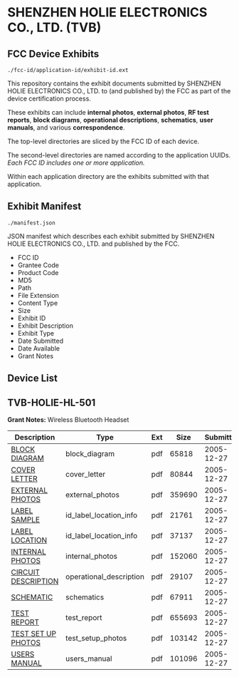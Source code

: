 # SHENZHEN HOLIE ELECTRONICS CO., LTD. (TVB)
## FCC Device Exhibits

```
./fcc-id/application-id/exhibit-id.ext
```

This repository contains the exhibit documents submitted by SHENZHEN HOLIE ELECTRONICS CO., LTD. to (and published by) the FCC as part of the device certification process.

These exhibits can include **internal photos**, **external photos**, **RF test reports**, **block diagrams**, **operational descriptions**, **schematics**, **user manuals**, and various **correspondence**.

The top-level directories are sliced by the FCC ID of each device.

The second-level directories are named according to the application UUIDs. *Each FCC ID includes one or more application.*

Within each application directory are the exhibits submitted with that application. 

## Exhibit Manifest

```
./manifest.json
```

JSON manifest which describes each exhibit submitted by SHENZHEN HOLIE ELECTRONICS CO., LTD. and published by the FCC.

- FCC ID
- Grantee Code
- Product Code
- MD5
- Path
- File Extension
- Content Type
- Size
- Exhibit ID
- Exhibit Description
- Exhibit Type
- Date Submitted
- Date Available
- Grant Notes

## Device List
## TVB-HOLIE-HL-501
**Grant Notes:** Wireless Bluetooth Headset

| Description | Type | Ext | Size | Submitted | Available |
| ----------- | ---- | --- | ---- | --------- | --------- |
| [BLOCK DIAGRAM](TVB-HOLIE-HL-501/f2d0171e48c4d1b2933c8617c9c79ffe/615510.pdf) | block_diagram | pdf | 65818 | 2005-12-27 | 2005-12-23 |
| [COVER LETTER](TVB-HOLIE-HL-501/f2d0171e48c4d1b2933c8617c9c79ffe/615528.pdf) | cover_letter | pdf | 80844 | 2005-12-27 | 2005-12-23 |
| [EXTERNAL PHOTOS](TVB-HOLIE-HL-501/f2d0171e48c4d1b2933c8617c9c79ffe/615512.pdf) | external_photos | pdf | 359690 | 2005-12-27 | 2005-12-23 |
| [LABEL SAMPLE](TVB-HOLIE-HL-501/f2d0171e48c4d1b2933c8617c9c79ffe/615513.pdf) | id_label_location_info | pdf | 21761 | 2005-12-27 | 2005-12-23 |
| [LABEL LOCATION](TVB-HOLIE-HL-501/f2d0171e48c4d1b2933c8617c9c79ffe/615514.pdf) | id_label_location_info | pdf | 37137 | 2005-12-27 | 2005-12-23 |
| [INTERNAL PHOTOS](TVB-HOLIE-HL-501/f2d0171e48c4d1b2933c8617c9c79ffe/615515.pdf) | internal_photos | pdf | 152060 | 2005-12-27 | 2005-12-23 |
| [CIRCUIT DESCRIPTION](TVB-HOLIE-HL-501/f2d0171e48c4d1b2933c8617c9c79ffe/615511.pdf) | operational_description | pdf | 29107 | 2005-12-27 | 2005-12-23 |
| [SCHEMATIC](TVB-HOLIE-HL-501/f2d0171e48c4d1b2933c8617c9c79ffe/615516.pdf) | schematics | pdf | 67911 | 2005-12-27 | 2005-12-23 |
| [TEST REPORT](TVB-HOLIE-HL-501/f2d0171e48c4d1b2933c8617c9c79ffe/615517.pdf) | test_report | pdf | 655693 | 2005-12-27 | 2005-12-23 |
| [TEST SET UP PHOTOS](TVB-HOLIE-HL-501/f2d0171e48c4d1b2933c8617c9c79ffe/615518.pdf) | test_setup_photos | pdf | 103142 | 2005-12-27 | 2005-12-23 |
| [USERS MANUAL](TVB-HOLIE-HL-501/f2d0171e48c4d1b2933c8617c9c79ffe/615519.pdf) | users_manual | pdf | 101096 | 2005-12-27 | 2005-12-23 |
